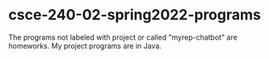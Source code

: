 # csce-240-02-spring2022-programs
The programs not labeled with project or called "myrep-chatbot" are homeworks.
My project programs are in Java.
